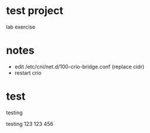 # test project

lab exercise

# notes

- edit /etc/cni/net.d/100-crio-bridge.conf (replace cidr)
- restart crio

# test

testing

testing 123 123 456


